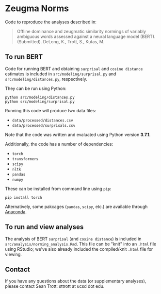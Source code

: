 # Zeugma Norms

Code to reproduce the analyses described in:

> Offline dominance and zeugmatic similarity normings of variably ambiguous words assessed against a neural language model (BERT). (Submitted). DeLong, K., Trott, S., Kutas, M.

## To run BERT

Code for running BERT and obtaining `surprisal` and `cosine distance` estimates is included in `src/modeling/surprisal.py` and `src/modeling/distances.py`, respectively.

They can be run using Python:

```
python src/modeling/distances.py
python src/modeling/surprisal.py
```

Running this code will produce two data files:

- `data/processed/distances.csv`  
- `data/processed/surprisals.csv`

Note that the code was written and evaluated using Python version **3.7.1**. 

Additionally, the code has a number of dependencies:

- `torch`  
- `transformers`
- `scipy`
- `nltk`
- `pandas`
- `numpy`

These can be installed from command line using `pip`:

```
pip install torch
```

Alternatively, some pakcages (`pandas`, `scipy`, etc.) are available through [Anaconda](https://docs.anaconda.com/anaconda/install/index.html).

## To run and view analyses

The analysis of BERT `surprisal` (and `cosine distance`) is included in `src/analysis/norming_analysis.Rmd`. This file can be "knit" into an `.html` file using RStudio; we've also already included the compiled/knit `.html` file for viewing.


## Contact

If you have any questions about the data (or supplementary analyses), please contact Sean Trott: sttrott at ucsd dot edu.


